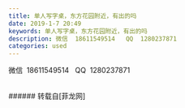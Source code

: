 ```yaml
---
title: 单人写字桌，东方花园附近，有出的吗
date: 2019-1-7 20:49
keywords: 单人写字桌，东方花园附近，有出的吗
description: 微信  18611549514   QQ  1280237871
categories: used
---
```

<td class="t_f" id="postmessage_2636042">

微信  18611549514   QQ  1280237871<br/>
<img alt="" border="0" class="zoom" data-cf-modified-93794e296e0609f0f0a7b6ef-="" file="http://www.flw.ph/data/appbyme/upload/image/201901/07/PA1MGZg5h8dZ.jpg" id="aimg_JOYoo" lazyloadthumb="1" onclick="" onmouseover="" src="http://www.flw.ph/data/appbyme/upload/image/201901/07/PA1MGZg5h8dZ.jpg"/><br/>
<br/>
</td>
###### 转载自[菲龙网]